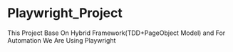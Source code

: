 # Playwright_Project
This Project Base On  Hybrid Framework(TDD+PageObject Model) and For Automation We Are Using Playwright
